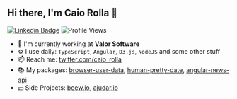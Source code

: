 ## Hi there, I'm Caio Rolla 🎉

[![Linkedin Badge](https://img.shields.io/badge/-Caio%20Rolla-0072b1?style=flat&logo=Linkedin&logoColor=white)](https://www.linkedin.com/in/caio-rolla/ "Connect on LinkedIn")
![Profile Views](https://komarev.com/ghpvc/?username=CaioRolla&color=blue)


- 🏢 I'm currently working at **Valor Software**
- ⚙️ I use daily: `TypeScript`, `Angular`, `D3.js`, `NodeJS` and some other stuff
- 📫 Reach me: [twitter.com/caio_rolla](https://twitter.com/caio_rolla)
- 📚 My packages: [browser-user-data](https://www.npmjs.com/package/browser-user-data), [human-pretty-date](https://www.npmjs.com/package/human-pretty-date), [angular-news-api](https://www.npmjs.com/package/angular-news-api)
- 💵 Side Projects: [beew.io](https://beew.io), [ajudar.io](https://ajudar.io)

<!-- ## Some of my Github Public Stats

[![My Github Stats](https://github-readme-stats.vercel.app/api?username=CaioRolla&show_icons=true&title_color=fff&icon_color=79ff97&text_color=9f9f9f&bg_color=151515)](https://github.com/CaioRolla) -->
